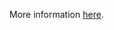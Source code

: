 More information [here](https://docs.prismacloud.io/en/enterprise-edition/policy-reference/kubernetes-policies/kubernetes-policy-index/bc-k8s-40).
